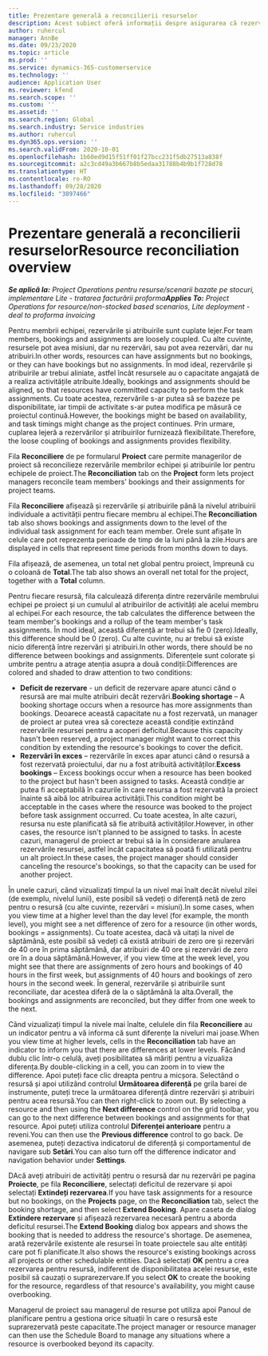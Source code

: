 ```yaml
---
title: Prezentare generală a reconcilierii resurselor
description: Acest subiect oferă informații despre asigurarea că rezervările de resurse și atribuirile proiectelor sunt aliniate.
author: ruhercul
manager: AnnBe
ms.date: 09/23/2020
ms.topic: article
ms.prod: ''
ms.service: dynamics-365-customerservice
ms.technology: ''
audience: Application User
ms.reviewer: kfend
ms.search.scope: ''
ms.custom: ''
ms.assetid: ''
ms.search.region: Global
ms.search.industry: Service industries
ms.author: ruhercul
ms.dyn365.ops.version: ''
ms.search.validFrom: 2020-10-01
ms.openlocfilehash: 1b60ed9d15f51ff01f27bcc231f5db27513a838f
ms.sourcegitcommit: a2c3cd49a3b667b8b5edaa31788b4b9b1f728d78
ms.translationtype: HT
ms.contentlocale: ro-RO
ms.lasthandoff: 09/28/2020
ms.locfileid: "3897466"
---
```

# <a name="resource-reconciliation-overview"></a><span data-ttu-id="d5af6-103">Prezentare generală a reconcilierii resurselor</span><span class="sxs-lookup"><span data-stu-id="d5af6-103">Resource reconciliation overview</span></span>

<span data-ttu-id="d5af6-104">_**Se aplică la:** Project Operations pentru resurse/scenarii bazate pe stocuri, implementare Lite - tratarea facturării proforma_</span><span class="sxs-lookup"><span data-stu-id="d5af6-104">_**Applies To:** Project Operations for resource/non-stocked based scenarios, Lite deployment - deal to proforma invoicing_</span></span>

<span data-ttu-id="d5af6-105">Pentru membrii echipei, rezervările și atribuirile sunt cuplate lejer.</span><span class="sxs-lookup"><span data-stu-id="d5af6-105">For team members, bookings and assignments are loosely coupled.</span></span> <span data-ttu-id="d5af6-106">Cu alte cuvinte, resursele pot avea misiuni, dar nu rezervări, sau pot avea rezervări, dar nu atribuiri.</span><span class="sxs-lookup"><span data-stu-id="d5af6-106">In other words, resources can have assignments but no bookings, or they can have bookings but no assignments.</span></span> <span data-ttu-id="d5af6-107">În mod ideal, rezervările și atribuirile ar trebui aliniate, astfel încât resursele au o capacitate angajată de a realiza activitățile atribuite.</span><span class="sxs-lookup"><span data-stu-id="d5af6-107">Ideally, bookings and assignments should be aligned, so that resources have committed capacity to perform the task assignments.</span></span> <span data-ttu-id="d5af6-108">Cu toate acestea, rezervările s-ar putea să se bazeze pe disponibilitate, iar timpii de activitate s-ar putea modifica pe măsură ce proiectul continuă.</span><span class="sxs-lookup"><span data-stu-id="d5af6-108">However, the bookings might be based on availability, and task timings might change as the project continues.</span></span> <span data-ttu-id="d5af6-109">Prin urmare, cuplarea lejeră a rezervărilor și atribuirilor furnizează flexibilitate.</span><span class="sxs-lookup"><span data-stu-id="d5af6-109">Therefore, the loose coupling of bookings and assignments provides flexibility.</span></span>

<span data-ttu-id="d5af6-110">Fila **Reconciliere** de pe formularul **Proiect** care permite managerilor de proiect să reconcilieze rezervările membrilor echipei și atribuirile lor pentru echipele de proiect.</span><span class="sxs-lookup"><span data-stu-id="d5af6-110">The **Reconciliation** tab on the **Project** form lets project managers reconcile team members' bookings and their assignments for project teams.</span></span>

<span data-ttu-id="d5af6-111">Fila **Reconciliere** afișează și rezervările și atribuirile până la nivelul atribuirii individuale a activității pentru fiecare membru al echipei.</span><span class="sxs-lookup"><span data-stu-id="d5af6-111">The **Reconciliation** tab also shows bookings and assignments down to the level of the individual task assignment for each team member.</span></span> <span data-ttu-id="d5af6-112">Orele sunt afișate în celule care pot reprezenta perioade de timp de la luni până la zile.</span><span class="sxs-lookup"><span data-stu-id="d5af6-112">Hours are displayed in cells that represent time periods from months down to days.</span></span>

<span data-ttu-id="d5af6-113">Fila afișează, de asemenea, un total net global pentru proiect, împreună cu o coloană de **Total**.</span><span class="sxs-lookup"><span data-stu-id="d5af6-113">The tab also shows an overall net total for the project, together with a **Total** column.</span></span>

<span data-ttu-id="d5af6-114">Pentru fiecare resursă, fila calculează diferența dintre rezervările membrului echipei pe proiect și un cumulul al atribuirilor de activități ale acelui membru al echipei.</span><span class="sxs-lookup"><span data-stu-id="d5af6-114">For each resource, the tab calculates the difference between the team member's bookings and a rollup of the team member's task assignments.</span></span> <span data-ttu-id="d5af6-115">În mod ideal, această diferență ar trebui să fie 0 (zero).</span><span class="sxs-lookup"><span data-stu-id="d5af6-115">Ideally, this difference should be 0 (zero).</span></span> <span data-ttu-id="d5af6-116">Cu alte cuvinte, nu ar trebui să existe nicio diferență între rezervări și atribuiri.</span><span class="sxs-lookup"><span data-stu-id="d5af6-116">In other words, there should be no difference between bookings and assignments.</span></span> <span data-ttu-id="d5af6-117">Diferențele sunt colorate și umbrite pentru a atrage atenția asupra a două condiții:</span><span class="sxs-lookup"><span data-stu-id="d5af6-117">Differences are colored and shaded to draw attention to two conditions:</span></span>

- <span data-ttu-id="d5af6-118">**Deficit de rezervare** - un deficit de rezervare apare atunci când o resursă are mai multe atribuiri decât rezervări.</span><span class="sxs-lookup"><span data-stu-id="d5af6-118">**Booking shortage** – A booking shortage occurs when a resource has more assignments than bookings.</span></span> <span data-ttu-id="d5af6-119">Deoarece această capacitate nu a fost rezervată, un manager de proiect ar putea vrea să corecteze această condiție extinzând rezervările resursei pentru a acoperi deficitul.</span><span class="sxs-lookup"><span data-stu-id="d5af6-119">Because this capacity hasn't been reserved, a project manager might want to correct this condition by extending the resource's bookings to cover the deficit.</span></span>
- <span data-ttu-id="d5af6-120">**Rezervări în exces** – rezervările în exces apar atunci când o resursă a fost rezervată proiectului, dar nu a fost atribuită activităților.</span><span class="sxs-lookup"><span data-stu-id="d5af6-120">**Excess bookings** – Excess bookings occur when a resource has been booked to the project but hasn't been assigned to tasks.</span></span> <span data-ttu-id="d5af6-121">Această condiție ar putea fi acceptabilă în cazurile în care resursa a fost rezervată la proiect înainte să aibă loc atribuirea activității.</span><span class="sxs-lookup"><span data-stu-id="d5af6-121">This condition might be acceptable in the cases where the resource was booked to the project before task assignment occurred.</span></span> <span data-ttu-id="d5af6-122">Cu toate acestea, în alte cazuri, resursa nu este planificată să fie atribuită activităților.</span><span class="sxs-lookup"><span data-stu-id="d5af6-122">However, in other cases, the resource isn't planned to be assigned to tasks.</span></span> <span data-ttu-id="d5af6-123">În aceste cazuri, managerul de proiect ar trebui să ia în considerare anularea rezervările resursei, astfel încât capacitatea să poată fi utilizată pentru un alt proiect.</span><span class="sxs-lookup"><span data-stu-id="d5af6-123">In these cases, the project manager should consider canceling the resource's bookings, so that the capacity can be used for another project.</span></span>

<span data-ttu-id="d5af6-124">În unele cazuri, când vizualizați timpul la un nivel mai înalt decât nivelul zilei (de exemplu, nivelul lunii), este posibil să vedeți o diferență netă de zero pentru o resursă (cu alte cuvinte, rezervări = misiuni).</span><span class="sxs-lookup"><span data-stu-id="d5af6-124">In some cases, when you view time at a higher level than the day level (for example, the month level), you might see a net difference of zero for a resource (in other words, bookings = assignments).</span></span> <span data-ttu-id="d5af6-125">Cu toate acestea, dacă vă uitați la nivel de săptămână, este posibil să vedeți că există atribuiri de zero ore și rezervări de 40 ore în prima săptămână, dar atribuiri de 40 ore și rezervări de zero ore în a doua săptămână.</span><span class="sxs-lookup"><span data-stu-id="d5af6-125">However, if you view time at the week level, you might see that there are assignments of zero hours and bookings of 40 hours in the first week, but assignments of 40 hours and bookings of zero hours in the second week.</span></span> <span data-ttu-id="d5af6-126">În general, rezervările și atribuirile sunt reconciliate, dar acestea diferă de la o săptămână la alta.</span><span class="sxs-lookup"><span data-stu-id="d5af6-126">Overall, the bookings and assignments are reconciled, but they differ from one week to the next.</span></span>

<span data-ttu-id="d5af6-127">Când vizualizați timpul la nivele mai înalte, celulele din fila **Reconciliere** au un indicator pentru a vă informa că sunt diferențe la niveluri mai joase.</span><span class="sxs-lookup"><span data-stu-id="d5af6-127">When you view time at higher levels, cells in the **Reconciliation** tab have an indicator to inform you that there are differences at lower levels.</span></span> <span data-ttu-id="d5af6-128">Făcând dublu clic într-o celulă, aveți posibilitatea să măriți pentru a vizualiza diferența.</span><span class="sxs-lookup"><span data-stu-id="d5af6-128">By double-clicking in a cell, you can zoom in to view the difference.</span></span> <span data-ttu-id="d5af6-129">Apoi puteți face clic dreapta pentru a micșora. Selectând o resursă și apoi utilizând controlul **Următoarea diferență** pe grila barei de instrumente, puteți trece la următoarea diferență dintre rezervări și atribuiri pentru acea resursă.</span><span class="sxs-lookup"><span data-stu-id="d5af6-129">You can then right-click to zoom out. By selecting a resource and then using the **Next difference** control on the grid toolbar, you can go to the next difference between bookings and assignments for that resource.</span></span> <span data-ttu-id="d5af6-130">Apoi puteți utiliza controlul **Diferenței anterioare** pentru a reveni.</span><span class="sxs-lookup"><span data-stu-id="d5af6-130">You can then use the **Previous difference** control to go back.</span></span> <span data-ttu-id="d5af6-131">De asemenea, puteți dezactiva indicatorul de diferență și comportamentul de navigare sub **Setări**.</span><span class="sxs-lookup"><span data-stu-id="d5af6-131">You can also turn off the difference indicator and navigation behavior under **Settings**.</span></span>


<span data-ttu-id="d5af6-132">DAcă aveți atribuiri de activități pentru o resursă dar nu rezervări pe pagina **Proiecte**, pe fila **Reconciliere**, selectați deficitul de rezervare și apoi selectați **Extindeți rezervarea**.</span><span class="sxs-lookup"><span data-stu-id="d5af6-132">If you have task assignments for a resource but no bookings, on the **Projects** page, on the **Reconciliation** tab, select the booking shortage, and then select **Extend Booking**.</span></span> <span data-ttu-id="d5af6-133">Apare caseta de dialog **Extindere rezervare** și afișează rezervarea necesară pentru a aborda deficitul resursei.</span><span class="sxs-lookup"><span data-stu-id="d5af6-133">The **Extend Booking** dialog box appears and shows the booking that is needed to address the resource's shortage.</span></span> <span data-ttu-id="d5af6-134">De asemenea, arată rezervările existente ale resursei în toate proiectele sau alte entități care pot fi planificate.</span><span class="sxs-lookup"><span data-stu-id="d5af6-134">It also shows the resource's existing bookings across all projects or other schedulable entities.</span></span> <span data-ttu-id="d5af6-135">Dacă selectați **OK** pentru a crea rezervarea pentru resursă, indiferent de disponibilitatea acelei resurse, este posibil să cauzați o suprarezervare.</span><span class="sxs-lookup"><span data-stu-id="d5af6-135">If you select **OK** to create the booking for the resource, regardless of that resource's availability, you might cause overbooking.</span></span>

<span data-ttu-id="d5af6-136">Managerul de proiect sau managerul de resurse pot utiliza apoi Panoul de planificare pentru a gestiona orice situații în care o resursă este suprarezervată peste capacitate.</span><span class="sxs-lookup"><span data-stu-id="d5af6-136">The project manager or resource manager can then use the Schedule Board to manage any situations where a resource is overbooked beyond its capacity.</span></span>

